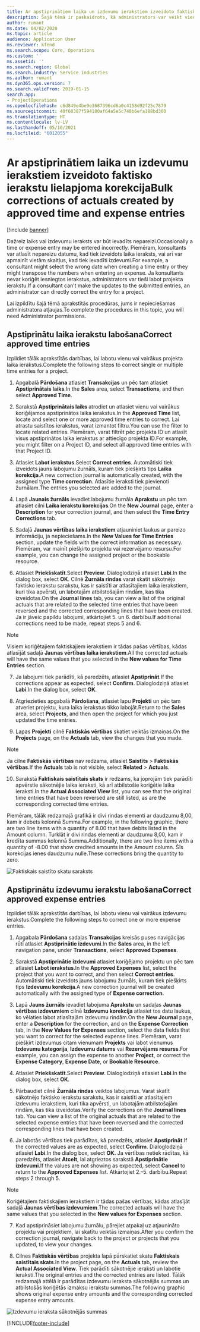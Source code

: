 ```yaml
---
title: Ar apstiprinātiem laika un izdevumu ierakstiem izveidoto faktisko ierakstu lielapjoma korekcija
description: Šajā tēmā ir paskaidrots, kā administrators var veikt vienu vai vairākus iepriekš apstiprinātu laika vai izdevumu ierakstu labojumus, ja norēķini nav pabeigti.
author: rumant
ms.date: 04/02/2020
ms.topic: article
audience: Application User
ms.reviewer: kfend
ms.search.scope: Core, Operations
ms.custom: ''
ms.assetid: ''
ms.search.region: Global
ms.search.industry: Service industries
ms.author: rumant
ms.dyn365.ops.version: 7
ms.search.validFrom: 2019-01-15
search.app:
- ProjectOperations
ms.openlocfilehash: c6d849e4be9e3687396cd6a0c4158d92f25c7879
ms.sourcegitcommit: 40f68387f594180af64a5e5c748b6efa188bd300
ms.translationtype: HT
ms.contentlocale: lv-LV
ms.lasthandoff: 05/10/2021
ms.locfileid: "6012055"
---
```

# <a name="bulk-corrections-of-actuals-created-by-approved-time-and-expense-entries"></a><span data-ttu-id="53921-103">Ar apstiprinātiem laika un izdevumu ierakstiem izveidoto faktisko ierakstu lielapjoma korekcija</span><span class="sxs-lookup"><span data-stu-id="53921-103">Bulk corrections of actuals created by approved time and expense entries</span></span>

[!include [banner](../includes/psa-now-project-operations.md)]

<span data-ttu-id="53921-104">Dažreiz laiks vai izdevumu ieraksts var būt ievadīts nepareizi.</span><span class="sxs-lookup"><span data-stu-id="53921-104">Occasionally a time or expense entry may be entered incorrectly.</span></span> <span data-ttu-id="53921-105">Piemēram, konsultants var atlasīt nepareizu datumu, kad tiek izveidots laika ieraksts, vai arī var apmainīt vietām skaitļus, kad tiek ievadīti izdevumi.</span><span class="sxs-lookup"><span data-stu-id="53921-105">For example, a consultant might select the wrong date when creating a time entry or they might transpose the numbers when entering an expense.</span></span> <span data-ttu-id="53921-106">Ja konsultants nevar koriģēt iesniegtos ierakstus, administrators var tieši labot projekta ierakstu.</span><span class="sxs-lookup"><span data-stu-id="53921-106">If a consultant can’t make the updates to the submitted entries, an administrator can directly correct the entry for a project.</span></span>

<span data-ttu-id="53921-107">Lai izpildītu šajā tēmā aprakstītās procedūras, jums ir nepieciešamas administratora atļaujas.</span><span class="sxs-lookup"><span data-stu-id="53921-107">To complete the procedures in this topic, you will need Administrator permissions.</span></span>

## <a name="correct-approved-time-entries"></a><span data-ttu-id="53921-108">Apstiprinātu laika ierakstu labošana</span><span class="sxs-lookup"><span data-stu-id="53921-108">Correct approved time entries</span></span>     

<span data-ttu-id="53921-109">Izpildiet tālāk aprakstītās darbības, lai labotu vienu vai vairākus projekta laika ierakstus.</span><span class="sxs-lookup"><span data-stu-id="53921-109">Complete the following steps to correct single or multiple time entries for a project.</span></span>

1. <span data-ttu-id="53921-110">Apgabalā **Pārdošana** atlasiet **Transakcijas** un pēc tam atlasiet **Apstiprinātais laiks**.</span><span class="sxs-lookup"><span data-stu-id="53921-110">In the **Sales** area, select **Transactions**, and then select **Approved Time**.</span></span> 

2. <span data-ttu-id="53921-111">Sarakstā **Apstiprinātais laiks** atrodiet un atlasiet vienu vai vairākus koriģējamos apstiprinātos laika ierakstus.</span><span class="sxs-lookup"><span data-stu-id="53921-111">In the **Approved Time** list, locate and select one or more approved time entries to correct.</span></span> <span data-ttu-id="53921-112">Lai atrastu saistītos ierakstus, varat izmantot filtru.</span><span class="sxs-lookup"><span data-stu-id="53921-112">You can use the filter to locate related entries.</span></span> <span data-ttu-id="53921-113">Piemēram, varat filtrēt pēc projekta ID un atlasīt visus apstiprinātos laika ierakstus ar attiecīgo projekta ID.</span><span class="sxs-lookup"><span data-stu-id="53921-113">For example, you might filter on a Project ID, and select all approved time entries with that Project ID.</span></span>

3. <span data-ttu-id="53921-114">Atlasiet **Labot ierakstus**.</span><span class="sxs-lookup"><span data-stu-id="53921-114">Select **Correct entries**.</span></span> <span data-ttu-id="53921-115">Automātiski tiek izveidots jauns labojumu žurnāls, kuram tiek piešķirts tips **Laika korekcija**.</span><span class="sxs-lookup"><span data-stu-id="53921-115">A new correction journal is automatically created, with the assigned type **Time correction**.</span></span> <span data-ttu-id="53921-116">Atlasītie ieraksti tiek pievienoti žurnālam.</span><span class="sxs-lookup"><span data-stu-id="53921-116">The entries you selected are added to the journal.</span></span> 

4. <span data-ttu-id="53921-117">Lapā **Jaunais žurnāls** ievadiet labojumu žurnāla **Aprakstu** un pēc tam atlasiet cilni **Laika ierakstu korekcijas**.</span><span class="sxs-lookup"><span data-stu-id="53921-117">On the **New Journal** page, enter a **Description** for your correction journal, and then select the **Time Entry Corrections** tab.</span></span>  
5. <span data-ttu-id="53921-118">Sadaļā **Jaunas vērtības laika ierakstiem** atjauniniet laukus ar pareizo informāciju, ja nepieciešams.</span><span class="sxs-lookup"><span data-stu-id="53921-118">In the **New Values for Time Entries** section, update the fields with the correct information as necessary.</span></span> <span data-ttu-id="53921-119">Piemēram, var mainīt piešķirto projektu vai rezervējamo resursu.</span><span class="sxs-lookup"><span data-stu-id="53921-119">For example, you can change the assigned project or the bookable resource.</span></span>

6. <span data-ttu-id="53921-120">Atlasiet **Priekšskatīt**.</span><span class="sxs-lookup"><span data-stu-id="53921-120">Select **Preview**.</span></span> <span data-ttu-id="53921-121">Dialoglodziņā atlasiet **Labi**.</span><span class="sxs-lookup"><span data-stu-id="53921-121">In the dialog box, select **OK**.</span></span> <span data-ttu-id="53921-122">Cilnē **Žurnāla rindas** varat skatīt sākotnējo faktisko ierakstu sarakstu, kas ir saistīti ar atlasītajiem laika ierakstiem, kuri tika apvērsti, un labotajām atbilstošajām rindām, kas tika izveidotas.</span><span class="sxs-lookup"><span data-stu-id="53921-122">On the **Journal lines** tab, you can view a list of the original actuals that are related to the selected time entries that have been reversed and the corrected corresponding lines that have been created.</span></span> <span data-ttu-id="53921-123">Ja ir jāveic papildu labojumi, atkārtojiet 5. un 6. darbību.</span><span class="sxs-lookup"><span data-stu-id="53921-123">If additional corrections need to be made, repeat steps 5 and 6.</span></span> 

> [!NOTE]
> <span data-ttu-id="53921-124">Visiem koriģētajiem faktiskajiem ierakstiem ir tādas pašas vērtības, kādas atlasījāt sadaļā **Jaunas vērtības laika ierakstiem**.</span><span class="sxs-lookup"><span data-stu-id="53921-124">All the corrected actuals will have the same values that you selected in the **New values for Time Entries** section.</span></span>

7. <span data-ttu-id="53921-125">Ja labojumi tiek parādīti, kā paredzēts, atlasiet **Apstiprināt**.</span><span class="sxs-lookup"><span data-stu-id="53921-125">If the corrections appear as expected, select **Confirm**.</span></span> <span data-ttu-id="53921-126">Dialoglodziņā atlasiet **Labi**.</span><span class="sxs-lookup"><span data-stu-id="53921-126">In the dialog box, select **OK**.</span></span>

8. <span data-ttu-id="53921-127">Atgriezieties apgabalā **Pārdošana**, atlasiet lapu **Projekti** un pēc tam atveriet projektu, kura laika ierakstus tikko labojāt.</span><span class="sxs-lookup"><span data-stu-id="53921-127">Return to the **Sales** area, select **Projects**, and then open the project for which you just updated the time entries.</span></span> 

9. <span data-ttu-id="53921-128">Lapas **Projekti** cilnē **Faktiskās vērtības** skatiet veiktās izmaiņas.</span><span class="sxs-lookup"><span data-stu-id="53921-128">On the **Projects** page, on the **Actuals** tab, view the changes that you made.</span></span> 

> [!NOTE]
> <span data-ttu-id="53921-129">Ja cilne **Faktiskās vērtības** nav redzama, atlasiet **Saistīts** > **Faktiskās vērtības**.</span><span class="sxs-lookup"><span data-stu-id="53921-129">If the **Actuals** tab is not visible, select **Related** > **Actuals**.</span></span>  

10. <span data-ttu-id="53921-130">Sarakstā **Faktiskais saistītais skats** ir redzams, ka joprojām tiek parādīti apvērstie sākotnējie laika ieraksti, kā arī atbilstošie koriģētie laika ieraksti.</span><span class="sxs-lookup"><span data-stu-id="53921-130">In the **Actual Associated View** list, you can see that the original time entries that have been reversed are still listed, as are the corresponding corrected time entries.</span></span> 

<span data-ttu-id="53921-131">Piemēram, tālāk redzamajā grafikā ir divi rindas elementi ar daudzumu 8,00, kam ir debets kolonnā Summa.</span><span class="sxs-lookup"><span data-stu-id="53921-131">For example, in the following graphic, there are two line items with a quantity of 8.00 that have debits listed in the Amount column.</span></span> <span data-ttu-id="53921-132">Turklāt ir divi rindas elementi ar daudzumu 8,00, kam ir kredīta summas kolonnā Summa.</span><span class="sxs-lookup"><span data-stu-id="53921-132">Additionally, there are two line items with a quantity of -8.00 that show credited amounts in the Amount column.</span></span> <span data-ttu-id="53921-133">Šīs korekcijas ienes daudzumu nulle.</span><span class="sxs-lookup"><span data-stu-id="53921-133">These corrections bring the quantity to zero.</span></span>

![Faktiskais saistīto skatu saraksts](https://github.com/MicrosoftDocs/dynamics-365-customer-engagement-pr/blob/bulk-corrections-actuals-created-by-approved-time-expense-entries.md/time-actuals.png)
 
## <a name="correct-approved-expense-entries"></a><span data-ttu-id="53921-135">Apstiprinātu izdevumu ierakstu labošana</span><span class="sxs-lookup"><span data-stu-id="53921-135">Correct approved expense entries</span></span>

<span data-ttu-id="53921-136">Izpildiet tālāk aprakstītās darbības, lai labotu vienu vai vairākus izdevumu ierakstus.</span><span class="sxs-lookup"><span data-stu-id="53921-136">Complete the following steps to correct one or more expense entries.</span></span> 

1. <span data-ttu-id="53921-137">Apgabala **Pārdošana** sadaļas **Transakcijas** kreisās puses navigācijas rūtī atlasiet **Apstiprinātie izdevumi**.</span><span class="sxs-lookup"><span data-stu-id="53921-137">In the **Sales** area, in the left navigation pane, under **Transactions**, select **Approved Expenses**.</span></span>

2. <span data-ttu-id="53921-138">Sarakstā **Apstiprinātie izdevumi** atlasiet koriģējamo projektu un pēc tam atlasiet **Labot ierakstus**.</span><span class="sxs-lookup"><span data-stu-id="53921-138">In the **Approved Expenses** list, select the project that you want to correct, and then select **Correct entries**.</span></span> <span data-ttu-id="53921-139">Automātiski tiek izveidots jauns labojumu žurnāls, kuram tiek piešķirts tips **Izdevumu korekcija**.</span><span class="sxs-lookup"><span data-stu-id="53921-139">A new correction journal will be created automatically with the assigned type of **Expense correction**.</span></span> 

3. <span data-ttu-id="53921-140">Lapā **Jauns žurnāls** ievadiet labojuma **Aprakstu** un sadaļas **Jaunas vērtības izdevumiem** cilnē **Izdevumu korekcija** atlasiet tos datu laukus, ko vēlaties labot atlasītajām izdevumu rindām.</span><span class="sxs-lookup"><span data-stu-id="53921-140">On the **New Journal** page, enter a **Description** for the correction, and on the **Expense Correction** tab, in the **New Values for Expenses** section, select the data fields that you want to correct for the selected expense lines.</span></span> <span data-ttu-id="53921-141">Piemēram, varat piešķirt izdevumus citam vienumam **Projekts** vai labot vienumus **Izdevumu kategorija**, **Izdevumu datums** vai **Rezervējams resurss**.</span><span class="sxs-lookup"><span data-stu-id="53921-141">For example, you can assign the expense to another **Project**, or correct the **Expense Category**, **Expense Date**, or **Bookable Resource**.</span></span>

4. <span data-ttu-id="53921-142">Atlasiet **Priekšskatīt**.</span><span class="sxs-lookup"><span data-stu-id="53921-142">Select **Preview**.</span></span> <span data-ttu-id="53921-143">Dialoglodziņā atlasiet **Labi**.</span><span class="sxs-lookup"><span data-stu-id="53921-143">In the dialog box, select **OK**.</span></span> 

5. <span data-ttu-id="53921-144">Pārbaudiet cilnē **Žurnāla rindas** veiktos labojumus. Varat skatīt sākotnējo faktisko ierakstu sarakstu, kas ir saistīti ar atlasītajiem izdevumu ierakstiem, kuri tika apvērsti, un labotajām atbilstošajām rindām, kas tika izveidotas.</span><span class="sxs-lookup"><span data-stu-id="53921-144">Verify the corrections on the **Journal lines** tab. You can view a list of the original actuals that are related to the selected expense entries that have been reversed and the corrected corresponding lines that have been created.</span></span>

6. <span data-ttu-id="53921-145">Ja labotās vērtības tiek parādītas, kā paredzēts, atlasiet **Apstiprināt**.</span><span class="sxs-lookup"><span data-stu-id="53921-145">If the corrected values are as expected, select **Confirm**.</span></span> <span data-ttu-id="53921-146">Dialoglodziņā atlasiet **Labi**.</span><span class="sxs-lookup"><span data-stu-id="53921-146">In the dialog box, select **OK.**</span></span> <span data-ttu-id="53921-147">Ja vērtības netiek rādītas, kā paredzēts, atlasiet **Atcelt**, lai atgrieztos sarakstā **Apstiprinātie izdevumi**.</span><span class="sxs-lookup"><span data-stu-id="53921-147">If the values are not showing as expected, select **Cancel** to return to the **Approved Expenses** list.</span></span> <span data-ttu-id="53921-148">Atkārtojiet 2.–5. darbību.</span><span class="sxs-lookup"><span data-stu-id="53921-148">Repeat steps 2 through 5.</span></span> 

> [!NOTE]
> <span data-ttu-id="53921-149">Koriģētajiem faktiskajiem ierakstiem ir tādas pašas vērtības, kādas atlasījāt sadaļā **Jaunas vērtības izdevumiem**.</span><span class="sxs-lookup"><span data-stu-id="53921-149">The corrected actuals will have the same values that you selected in the **New values for Expenses** section.</span></span>

7. <span data-ttu-id="53921-150">Kad apstiprināsiet labojumu žurnālu, pārejiet atpakaļ uz atjaunināto projektu vai projektiem, lai skatītu veiktās izmaiņas.</span><span class="sxs-lookup"><span data-stu-id="53921-150">After you confirm the correction journal, navigate back to the project or projects that you updated, to view your changes.</span></span>  

8. <span data-ttu-id="53921-151">Cilnes **Faktiskās vērtības** projekta lapā pārskatiet skatu **Faktiskais saistītais skats**.</span><span class="sxs-lookup"><span data-stu-id="53921-151">In the project page, on the **Actuals** tab, review the **Actual Associated View**.</span></span> <span data-ttu-id="53921-152">Tiek parādīti sākotnējie ieraksti un labotie ieraksti.</span><span class="sxs-lookup"><span data-stu-id="53921-152">The original entries and the corrected entries are listed.</span></span> <span data-ttu-id="53921-153">Tālāk redzamajā attēlā ir parādītas izdevumu ieraksta sākotnējās summas un atbilstošās koriģētās izmaksu ierakstu summas.</span><span class="sxs-lookup"><span data-stu-id="53921-153">The following graphic shows original expense entry amounts and the corresponding corrected expense entry amounts.</span></span> 

![Izdevumu ieraksta sākotnējās summas](https://user-images.githubusercontent.com/60806505/77122219-4cd52900-69fa-11ea-8349-ccd2ffebf640.png)


[!INCLUDE[footer-include](../includes/footer-banner.md)]